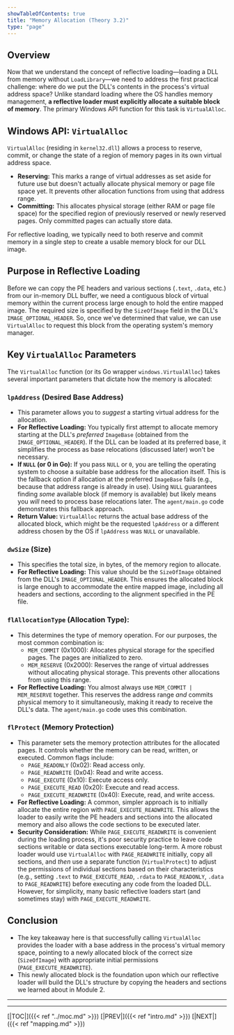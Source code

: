 ```yaml
---
showTableOfContents: true
title: "Memory Allocation (Theory 3.2)"
type: "page"
---
```

## Overview

Now that we understand the concept of reflective loading—loading a DLL from memory without `LoadLibrary`—we need to address the first practical challenge: where do we put the DLL's contents in the process's virtual address space? Unlike standard loading where the OS handles memory management, **a reflective loader must explicitly allocate a suitable block of memory**. The primary Windows API function for this task is `VirtualAlloc`.

## Windows API: `VirtualAlloc`

`VirtualAlloc` (residing in `kernel32.dll`) allows a process to reserve, commit, or change the state of a region of memory pages in its own virtual address space.

- **Reserving:** This marks a range of virtual addresses as set aside for future use but doesn't actually allocate physical memory or page file space yet. It prevents other allocation functions from using that address range.
- **Committing:** This allocates physical storage (either RAM or page file space) for the specified region of previously reserved or newly reserved pages. Only committed pages can actually store data.

For reflective loading, we typically need to both reserve and commit memory in a single step to create a usable memory block for our DLL image.

## Purpose in Reflective Loading

Before we can copy the PE headers and various sections (`.text`, `.data`, etc.) from our in-memory DLL buffer, we need a contiguous block of virtual memory within the current process large enough to hold the entire mapped image. The required size is specified by the `SizeOfImage` field in the DLL's `IMAGE_OPTIONAL_HEADER`.
So, once we've determined that value, we can use `VirtualAlloc` to request this block from the operating system's memory manager.


## Key `VirtualAlloc` Parameters

The `VirtualAlloc` function (or its Go wrapper `windows.VirtualAlloc`) takes several important parameters that dictate how the memory is allocated:

### **`lpAddress` (Desired Base Address)**
- This parameter allows you to _suggest_ a starting virtual address for the allocation.
- **For Reflective Loading:** You typically first attempt to allocate memory starting at the DLL's _preferred_ `ImageBase` (obtained from the `IMAGE_OPTIONAL_HEADER`). If the DLL can be loaded at its preferred base, it simplifies the process as base relocations (discussed later) won't be necessary.
- **If `NULL` (or 0 in Go):** If you pass `NULL` or `0`, you are telling the operating system to choose a suitable base address for the allocation itself. This is the fallback option if allocation at the preferred `ImageBase` fails (e.g., because that address range is already in use). Using `NULL` guarantees finding _some_ available block (if memory is available) but likely means you _will_ need to process base relocations later. The `agent/main.go` code demonstrates this fallback approach.
- **Return Value:** `VirtualAlloc` returns the actual base address of the allocated block, which might be the requested `lpAddress` or a different address chosen by the OS if `lpAddress` was `NULL` or unavailable.

### **`dwSize` (Size)**
- This specifies the total size, in bytes, of the memory region to allocate.
- **For Reflective Loading:** This value should be the `SizeOfImage` obtained from the DLL's `IMAGE_OPTIONAL_HEADER`. This ensures the allocated block is large enough to accommodate the entire mapped image, including all headers and sections, according to the alignment specified in the PE file.

### `flAllocationType` (Allocation Type):

- This determines the type of memory operation. For our purposes, the most common combination is:
    - `MEM_COMMIT` (0x1000): Allocates physical storage for the specified pages. The pages are initialized to zero.
    - `MEM_RESERVE` (0x2000): Reserves the range of virtual addresses without allocating physical storage. This prevents other allocations from using this range.
- **For Reflective Loading:** You almost always use `MEM_COMMIT | MEM_RESERVE` together. This reserves the address range _and_ commits physical memory to it simultaneously, making it ready to receive the DLL's data. The `agent/main.go` code uses this combination.

### `flProtect` (Memory Protection)

- This parameter sets the memory protection attributes for the allocated pages. It controls whether the memory can be read, written, or executed. Common flags include:
    - `PAGE_READONLY` (0x02): Read access only.
    - `PAGE_READWRITE` (0x04): Read and write access.
    - `PAGE_EXECUTE` (0x10): Execute access only.
    - `PAGE_EXECUTE_READ` (0x20): Execute and read access.
    - `PAGE_EXECUTE_READWRITE` (0x40): Execute, read, and write access.
- **For Reflective Loading:** A common, simpler approach is to initially allocate the entire region with `PAGE_EXECUTE_READWRITE`. This allows the loader to easily write the PE headers and sections into the allocated memory and also allows the code sections to be executed later.
- **Security Consideration:** While `PAGE_EXECUTE_READWRITE` is convenient during the loading process, it's poor security practice to leave code sections writable or data sections executable long-term. A more robust loader would use `VirtualAlloc` with `PAGE_READWRITE` initially, copy all sections, and _then_ use a separate function (`VirtualProtect`) to adjust the permissions of individual sections based on their characteristics (e.g., setting `.text` to `PAGE_EXECUTE_READ`, `.rdata` to `PAGE_READONLY`, `.data` to `PAGE_READWRITE`) before executing any code from the loaded DLL. However, for simplicity, many basic reflective loaders start (and sometimes stay) with `PAGE_EXECUTE_READWRITE`.

## Conclusion
- The key takeaway here is that successfully calling `VirtualAlloc` provides the loader with a base address in the process's virtual memory space, pointing to a newly allocated block of the correct size (`SizeOfImage`) with appropriate initial permissions (`PAGE_EXECUTE_READWRITE`).
- This newly allocated block is the foundation upon which our reflective loader will build the DLL's structure by copying the headers and sections we learned about in Module 2.

___



---
[|TOC|]({{< ref "../moc.md" >}})
[|PREV|]({{< ref "intro.md" >}})
[|NEXT|]({{< ref "mapping.md" >}})